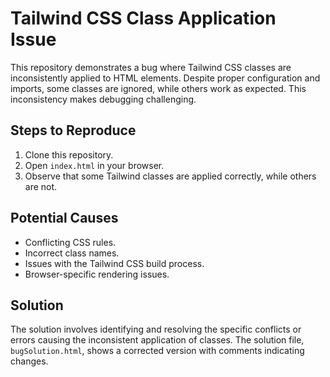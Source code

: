 # Tailwind CSS Class Application Issue

This repository demonstrates a bug where Tailwind CSS classes are inconsistently applied to HTML elements.  Despite proper configuration and imports, some classes are ignored, while others work as expected. This inconsistency makes debugging challenging.

## Steps to Reproduce

1. Clone this repository.
2. Open `index.html` in your browser.
3. Observe that some Tailwind classes are applied correctly, while others are not.

## Potential Causes

- Conflicting CSS rules.
- Incorrect class names.
- Issues with the Tailwind CSS build process.
- Browser-specific rendering issues.

## Solution

The solution involves identifying and resolving the specific conflicts or errors causing the inconsistent application of classes. The solution file, `bugSolution.html`, shows a corrected version with comments indicating changes.
